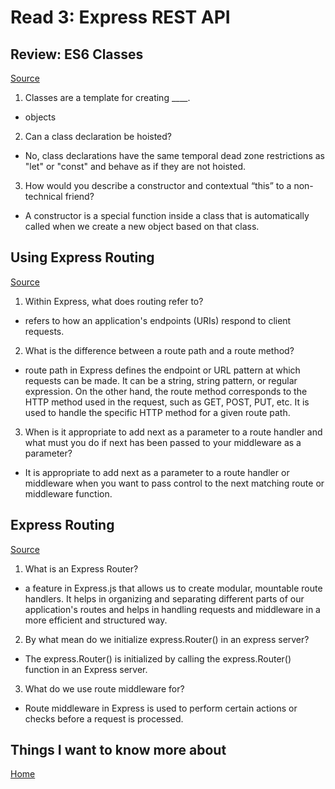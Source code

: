 # Read 3: Express REST API

## Review: ES6 Classes

[Source](https://developer.mozilla.org/en-US/docs/Web/JavaScript/Reference/Classes)

1. Classes are a template for creating ____.

- objects

2. Can a class declaration be hoisted?

- No, class declarations have the same temporal dead zone restrictions as "let" or "const" and behave as if they are not hoisted.

3. How would you describe a constructor and contextual “this” to a non-technical friend?

- A constructor is a special function inside a class that is automatically called when we create a new object based on that class.

## Using Express Routing

[Source](https://expressjs.com/en/guide/routing.html)

1. Within Express, what does routing refer to?

- refers to how an application's endpoints (URIs) respond to client requests.

2. What is the difference between a route path and a route method?

- route path in Express defines the endpoint or URL pattern at which requests can be made. It can be a string, string pattern, or regular expression. On the other hand, the route method corresponds to the HTTP method used in the request, such as GET, POST, PUT, etc. It is used to handle the specific HTTP method for a given route path.

3. When is it appropriate to add next as a parameter to a route handler and what must you do if next has been passed to your middleware as a parameter?

- It is appropriate to add next as a parameter to a route handler or middleware when you want to pass control to the next matching route or middleware function.

## Express Routing

[Source](https://www.digitalocean.com/community/tutorials/learn-to-use-the-new-router-in-expressjs-4)

1. What is an Express Router?

- a feature in Express.js that allows us to create modular, mountable route handlers. It helps in organizing and separating different parts of our application's routes and helps in handling requests and middleware in a more efficient and structured way.

2. By what mean do we initialize express.Router() in an express server?

- The express.Router() is initialized by calling the express.Router() function in an ​Express server.

3. What do we use route middleware for?

- Route middleware in Express is used to perform certain actions or checks before a request is processed.

## Things I want to know more about

[Home](https://sfpagalan.github.io/reading-notes/)